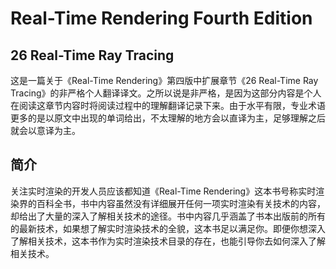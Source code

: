 # Real-Time Rendering Fourth Edition
## 26 Real-Time Ray Tracing
这是一篇关于《Real-Time Rendering》第四版中扩展章节《26 Real-Time Ray Tracing》的非严格个人翻译译文。之所以说是非严格，是因为这部分内容是个人在阅读这章节内容时将阅读过程中的理解翻译记录下来。由于水平有限，专业术语更多的是以原文中出现的单词给出，不太理解的地方会以直译为主，足够理解之后就会以意译为主。  
## 简介
关注实时渲染的开发人员应该都知道《Real-Time Rendering》这本书号称实时渲染界的百科全书，书中内容虽然没有详细展开任何一项实时渲染有关技术的内容，却给出了大量的深入了解相关技术的途径。书中内容几乎涵盖了书本出版前的所有的最新技术，如果想了解实时渲染技术的全貌，这本书足以满足你。即便你想深入了解相关技术，这本书作为实时渲染技术目录的存在，也能引导你去如何深入了解相关技术。
